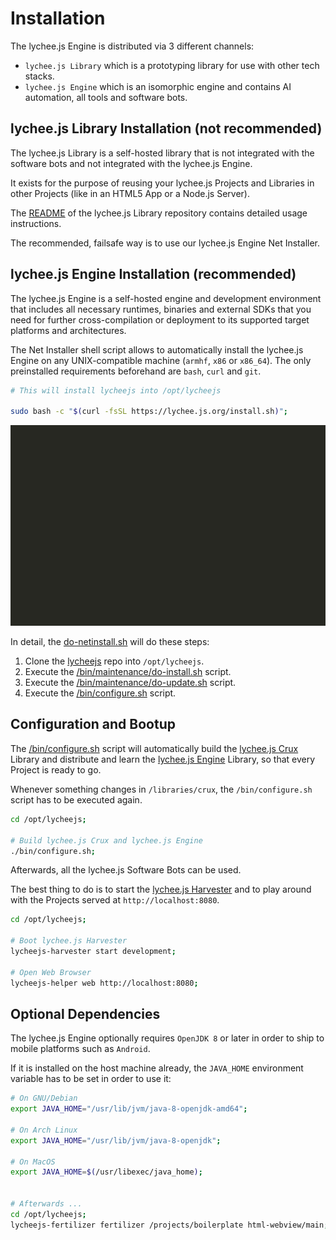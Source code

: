 
# Installation

The lychee.js Engine is distributed via 3 different channels:

- `lychee.js Library` which is a prototyping library for use with other tech stacks.
- `lychee.js Engine` which is an isomorphic engine and contains AI automation, all tools and software bots.



## lychee.js Library Installation (not recommended)

The lychee.js Library is a self-hosted library that is not integrated
with the software bots and not integrated with the lychee.js Engine.

It exists for the purpose of reusing your lychee.js Projects and
Libraries in other Projects (like in an HTML5 App or a Node.js Server).

The [README](https://github.com/Artificial-Engineering/lycheejs-library/blob/master/README.md)
of the lychee.js Library repository contains detailed usage instructions.

The recommended, failsafe way is to use our lychee.js Engine
Net Installer.

## lychee.js Engine Installation (recommended)

The lychee.js Engine is a self-hosted engine and development environment
that includes all necessary runtimes, binaries and external SDKs that
you need for further cross-compilation or deployment to its supported
target platforms and architectures.

The Net Installer shell script allows to automatically install the
lychee.js Engine on any UNIX-compatible machine (`armhf`, `x86` or
`x86_64`). The only preinstalled requirements beforehand are `bash`,
`curl` and `git`.

```bash
# This will install lycheejs into /opt/lycheejs

sudo bash -c "$(curl -fsSL https://lychee.js.org/install.sh)";
```

![Quickstart CLI Animation](/guides/asset/quickstart.svg)

In detail, the [do-netinstall.sh](/bin/maintenance/do-netinstall.sh) will do these steps:

1. Clone the [lycheejs](https://github.com/Artificial-Engineering/lycheejs) repo into `/opt/lycheejs`.
2. Execute the [/bin/maintenance/do-install.sh](/bin/maintenance/do-install.sh) script.
3. Execute the [/bin/maintenance/do-update.sh](/bin/maintenance/do-update.sh) script.
4. Execute the [/bin/configure.sh](/bin/configure.sh) script.

## Configuration and Bootup

The [/bin/configure.sh](/bin/configure.sh) script will
automatically build the [lychee.js Crux](/libraries/crux)
Library and distribute and learn the [lychee.js Engine](/libraries/lychee)
Library, so that every Project is ready to go.

Whenever something changes in `/libraries/crux`, the
`/bin/configure.sh` script has to be executed again.

```bash
cd /opt/lycheejs;

# Build lychee.js Crux and lychee.js Engine
./bin/configure.sh;
```

Afterwards, all the lychee.js Software Bots can be used.

The best thing to do is to start the [lychee.js Harvester](/guides/software/lycheejs-harvester.md)
and to play around with the Projects served at `http://localhost:8080`.

```bash
cd /opt/lycheejs;

# Boot lychee.js Harvester
lycheejs-harvester start development;

# Open Web Browser
lycheejs-helper web http://localhost:8080;
```

## Optional Dependencies

The lychee.js Engine optionally requires `OpenJDK 8` or later
in order to ship to mobile platforms such as `Android`.

If it is installed on the host machine already, the `JAVA_HOME`
environment variable has to be set in order to use it:

```bash
# On GNU/Debian
export JAVA_HOME="/usr/lib/jvm/java-8-openjdk-amd64";

# On Arch Linux
export JAVA_HOME="/usr/lib/jvm/java-8-openjdk";

# On MacOS
export JAVA_HOME=$(/usr/libexec/java_home);


# Afterwards ...
cd /opt/lycheejs;
lycheejs-fertilizer fertilizer /projects/boilerplate html-webview/main;
```

